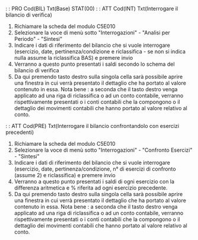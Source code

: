  :  : PRO Cod(BIL) Txt(Base) STAT(00)
 :  : ATT Cod(INT) Txt(Interrogare il bilancio di verifica)
01. Richiamare la scheda del modulo C5E010
02. Selezionare la voce di menù sotto "Interrogazioni"  - "Analisi per Periodo" - "Sintesi"
03. Indicare i dati di riferimento del bilancio che si vuole interrogare (esercizio, date, pertinenza/condizione e riclassifica - se non si indica nulla assume la riclassifica BAS) e premere invio
04. Verranno a questo punto presentati i saldi secondo lo schema del bilancio di verifica
05. Da qui premendo tasto destro sulla singola cella sarà possibile aprire una finestra in cui verrà presentato il dettaglio che ha portato al valore contenuto in essa. Nota bene :  a seconda che il tasto destro venga applicato ad una riga di riclassifica o ad un conto contabile, verranno rispettivamente presentati o i conti contabili che la compongono o il dettaglio dei movimenti contabili che hanno portato al valore relativo al conto.

 :  : ATT Cod(PRE) Txt(Interrogare il bilancio confrontandolo con esercizi precedenti)

01. Richiamare la scheda del modulo C5E010
02. Selezionare la voce di menù sotto "Interrogazioni"  - "Confronto Esercizi" - "Sintesi"
03. Indicare i dati di riferimento del bilancio che si vuole interrogare (esercizio, date, pertinenza/condizione, n° di esercizi di confronto (assume 2) e riclassifica) e premere invio
04. Verranno a questo punto presentati i saldi di ogni esercizio con la differenza aritmetica e % riferita ad ogni esercizio precedente.
05. Da qui premendo tasto destro sulla singola cella sarà possibile aprire una finestra in cui verrà presentato il dettaglio che ha portato al valore contenuto in essa. Nota bene :  a seconda che il tasto destro venga applicato ad una riga di riclassifica o ad un conto contabile, verranno rispettivamente presentati o i conti contabili che la compongono o il dettaglio dei movimenti contabili che hanno portato al valore relativo al conto.

